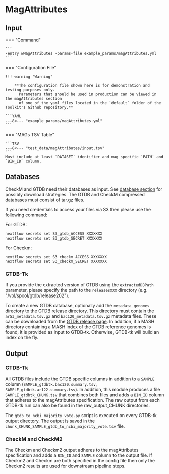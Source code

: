 # MagAttributes

## Input


=== "Command"

    ```
    -entry wMagAttributes -params-file example_params/magAttributes.yml 
    ```

=== "Configuration File"

    !!! warning "Warning"
     
        **The configuration file shown here is for demonstration and testing purposes only. 
          Parameters that should be used in production can be viewed in the magAttributes section 
          of one of the yaml files located in the `default` folder of the Toolkit's Github repository.**

    ```YAML
    ---8<--- "example_params/magAttributes.yml"
    ```

=== "MAGs TSV Table"

    ```TSV
    ---8<--- "test_data/magAttributes/input.tsv"
    ```
    Must include at least `DATASET` identifier and mag specific `PATH` and `BIN_ID` column.

## Databases

CheckM and GTDB need their databases as input. See [database section](../database.md/#database-input-configuration) for possibly download strategies.
The GTDB and CheckM compressed databases must consist of tar.gz files. 

If you need credentials to access your files via S3 then please use the following command:

For GTDB:
```
nextflow secrets set S3_gtdb_ACCESS XXXXXXX
nextflow secrets set S3_gtdb_SECRET XXXXXXX
```

For Checkm:
```
nextflow secrets set S3_checkm_ACCESS XXXXXXX
nextflow secrets set S3_checkm_SECRET XXXXXXX
```

### GTDB-Tk 

If you provide the extracted version of GTDB using the `extractedDBPath` parameter,
please specify the path to the `releasesXXX` directory (e.g. "/vol/spool/gtdb/release202").

To create a new GTDB database, optionally add the `metadata_genomes` directory to the GTDB release directory.
This directory must contain the `ar53_metadata.tsv.gz` and `bac120_metadata.tsv.gz` metadata files.
These can be downloaded from the [GTDB release page](https://data.ace.uq.edu.au/public/gtdb/data/releases/latest).
In addition, if a MASH directory containing a MASH index of the GTDB reference genomes is found, it is provided
as input to GTDB-tk. Otherwise, GTDB-tk will build an index on the fly.

## Output

### GTDB-Tk

All GTDB files include the GTDB specific columns in addition to a `SAMPLE` column (`SAMPLE_gtdbtk.bac120.summary.tsv`, `SAMPLE_gtdbtk.ar122.summary.tsv`).
In addition, this module produces a file `SAMPLE_gtdbtk_CHUNK.tsv` that combines both files and adds a `BIN_ID` column that adheres to the magAttributes specification.
The raw output from each GTDB-tk run can also be found in the raw_output_CHUNK directories.

The `gtdb_to_ncbi_majority_vote.py` script is executed on every GTDB-tk output directory.
The output is saved in the `chunk_CHUNK_SAMPLE_gtdb_to_ncbi_majority_vote.tsv` file. 

### CheckM and CheckM2

The Checkm and Checkm2 output adheres to the magAttributes specification and adds a `BIN_ID` and `SAMPLE` column to the output file.
If Checkm2 and Checkm are both specified in the config file then only the Checkm2 results are used for downstream pipeline steps.

